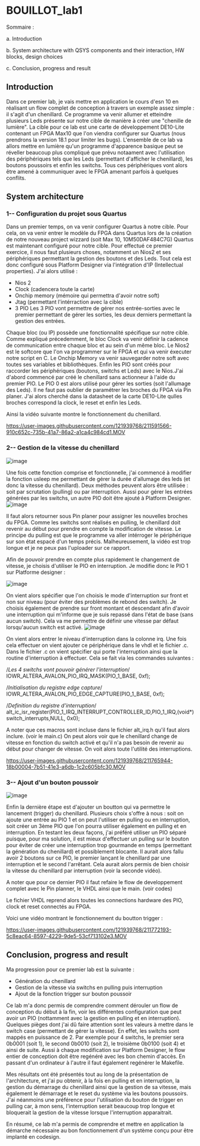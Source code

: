 # BOUILLOT_lab1

Sommaire :

a. Introduction

b. System architecture with QSYS components and their interaction, HW blocks, design choices

c. Conclusion, progress and result

## Introduction

Dans ce premier lab, je vais mettre en application le cours d'esn 10 en réalisant un flow complet de conception à travers un exemple assez
simple : il s'agit d'un chenillard. Ce programme va venir allumer et etteindre plusieurs Leds présente sur notre cible de manière à créer une
"chenille de lumière". La cible pour ce lab est une carte de développement DE10-Lite contenant un FPGA Max10 que l'on viendra configurer sur Quartus
(nous prendrons la version 18.1 pour limiter les bugs). L'ensemble de ce lab va allors mettre en lumière qu'un programme d'apparence basique peut se
réveller beaucoup plus compliqué que prévu notaament avec l'utilisation des périphériques tels que les Leds (permettant d'afficher le chenillard), 
les boutons poussoirs et enfin les switchs. Tous ces périphériques vont alors être amené à communiquer avec le FPGA amenant parfois à quelques conflits.

## System architecture
### 1-- Configuration du projet sous Quartus

Dans un premier temps, on va venir configurer Quartus à notre cible. Pour cela, on va venir entrer le modèle du FPGA dans Quartus lors de la création de 
notre nouveau project wizzard (soit Max 10, 10M50DAF484C7G)
Quartus est maintenant configuré pour notre cible. Pour effectué ce premier exercice, il nous faut plusieurs choses, notamment un Nios2 et ses périphériques
permettant la gestion des boutons et des Leds. Tout cela est donc configuré sous Platform Designer via l'intégration d'IP (Intellectual properties). J'ai 
alors utilisé :
 - Nios 2
 - Clock (cadencera toute la carte)
 - Onchip memory (mémoire qui permettra d'avoir notre soft)
 - Jtag (permettant l'intérraction avec la cible)
 - 3 PIO
Les 3 PIO vont permettre de gérer nos entrée-sorties avec le premier permettant de gérer les sorties, les deux derniers permettant la gestion des entrées. 

Chaque bloc (ou IP) possède une fonctionnalité spécifique sur notre cible. Comme expliqué précedemment, le bloc Clock va venir définir la cadence de communication entre chaque bloc et au sein d'un même bloc. Le Nios2 est le softcore que l'on va programmer sur le FPGA et qui va venir éxecuter notre script en C. Le Onchip Memory va venir sauvegarder notre soft avec toutes ses variables et bibliothèques. Enfin les PIO sont créés pour raccorder les périphériques (boutons, switchs et Leds) avec le Nios.J'ai d'abord commencé par créé le chenillard sans actionneur à l'aide du premier PIO. Le PIO 0 est alors utilisé pour gérer les sorties (soit l'allumage des Leds). 
Il ne faut pas oublier de paramétrer les broches du FPGA via Pin planer. J'ai alors cherché dans la datasheet de la carte DE10-Lite qulles broches correspond la clock, le reset et enfin les Leds.

Ainsi la vidéo suivante montre le fonctionnement du chenillard.

https://user-images.githubusercontent.com/121939768/211591566-910c652c-735b-41a7-86a2-a1ca4c984cd1.MOV

### 2-- Gestion de la vitesse du chenillard

![image](https://user-images.githubusercontent.com/121939768/211847682-d80ade8b-1514-4c5f-a955-81068b2ee8e2.png)

Une fois cette fonction comprise et fonctionnelle, j'ai commencé à modifier la fonction usleep me permettant de gérer la durée d'allumage des leds 
(et donc la vitesse du chenillard). Deux méthodes peuvent alors être utilisée : soit par scrutation (pulling) ou par interruption. Aussi pour gérer les entrées générées par les switchs, un autre PIO doit être ajouté à Platform Designer.
![image](https://user-images.githubusercontent.com/121939768/211593754-cd00b4fa-7adb-49b5-9c71-c25246c9271e.png)

Il faut alors retourner sous Pin planer pour assigner les nouvelles broches du FPGA.
Comme les switchs sont réalisés en pulling, le chenillard doit revenir au début pour prendre en compte la modification de vitesse. Le principe du pulling est que le programme va aller intérroger le périphérique sur son état espacé d'un temps précis. Malheureusement, la vidéo est trop longue et je ne peux pas l'uploader sur ce rapport.

Afin de pouvoir prendre en compte plus rapidement le changement de vitesse, je choisis d'utiliser le PIO en interruption. Je modifie donc le PIO 1 sur Platforme designer :

![image](https://user-images.githubusercontent.com/121939768/211602239-bb84ab33-87f2-4f0f-bbba-4f705a6b2997.png)

On vient alors spécifier que l'on choisis le mode d'interruption sur front et non sur niveau (pour éviter des problèmes de rebond des switch). Je choisis également de prendre sur front montant et descendant afin d'avoir une interruption qui m'informe que je suis repassé dans l'état de base (sans aucun switch). Cela va me permettre de définir une vitesse par défaut lorsqu'aucun switch est activé.
![image](https://user-images.githubusercontent.com/121939768/211602852-78ca8d5c-540b-491d-ba9e-bbcb7ba7754c.png)

On vient alors entrer le niveau d'interruption dans la colonne irq. Une fois cela effectuer on vient ajouter ce périphérique dans le vhdl et le fichier .c. Dans le fichier .c on vient spécifier qui porte l'interruption ainsi que la routine d'interruption à effectuer. Cela se fait via les commandes suivantes :

/*Les 4 switchs vont pouvoir générer l'interruption*/
IOWR_ALTERA_AVALON_PIO_IRQ_MASK(PIO_1_BASE, 0xf);

/*Initialisation du registre edge capture*/
IOWR_ALTERA_AVALON_PIO_EDGE_CAPTURE(PIO_1_BASE, 0xf);

/*Definition du registre d'interruption*/
alt_ic_isr_register(PIO_1_IRQ_INTERRUPT_CONTROLLER_ID,PIO_1_IRQ,(void*) switch_interrupts,NULL, 0x0);


A noter que ces macros sont incluse dans le fichier alt_irq.h qu'il faut alors inclure. (voir le main.c)
On peut alors voir que le chenillard change de vitesse en fonction du switch activé et qu'il n'a pas besoin de revenir au début pour changer de vitesse. On voit alors toute l'utilité des interruptions. 

https://user-images.githubusercontent.com/121939768/211765944-18b00004-7b51-41e3-a6db-1c2c605bfc30.MOV

### 3-- Ajout d'un bouton poussoir

![image](https://user-images.githubusercontent.com/121939768/211847534-4094e2de-b75f-4b9d-a4d4-c0b5e9fcd8fa.png)

Enfin la dernière étape est d'ajouter un boutton qui va permettre le lancement (trigger) du chenillard. Plusieurs choix s'offre à nous : soit on ajoute une entrée au PIO 1 et on peut l'utiliser en pulling ou en interruption, soit créer un 3ème PIO que l'on pourra utiliser également en pulling et en interruption. En testant les deux façons, j'ai préféré utiliser un PIO séparé puisque, pour ma solution, il est mieux d'effectuer un pulling sur le bouton pour éviter de créer une interruption trop gourmande en temps (permettant la génération du chenillard) et possiblement blocante.
Il aurait alors fallu avoir 2 boutons sur ce PIO, le premier lançant le chenillard par une interruption et le second l'arrêtant. Cela aurait alors permis de bien choisir la vitesse du chenillard par interruption (voir la seconde vidéo).

A noter que pour ce dernier PIO il faut refaire le flow de developpement complet avec le Pin planner, le VHDL ainsi que le main. (voir codes)

Le fichier VHDL reprend alors toutes les connections hardware des PIO, clock et reset connectés au FPGA.

Voici une vidéo montrant le fonctionnement du boutton trigger :

https://user-images.githubusercontent.com/121939768/211772193-5c8eac64-8597-4229-9de5-53cf713102e3.MOV


## Conclusion, progress and result

Ma progression pour ce premier lab est la suivante :
 - Génération du chenillard
 - Gestion de la vitesse via switchs en pulling puis interruption
 - Ajout de la fonction trigger sur bouton poussoir

Ce lab m'a donc permis de comprendre comment dérouler un flow de conception du début à la fin, voir les différentes configuration que peut avoir un PIO (nottamment avec la gestion en pulling et en interruption). 
Quelques pièges dont j'ai dû faire attention sont les valeurs à mettre dans le switch case (permettant de gérer la vitesse). En effet, les switchs sont mappés en puissance de 2. Par exemple pour 4 switchs, le premier sera 0b0001 (soit 1), le second 0b0010 (soit 2), le troisième 0b0100 (soit 4) et ainsi de suite. 
Aussi à chaque modification sur Platform Designer, le flow entier de conception doit être regénéré avec les bon chemin d'accès. En passant d'un ordinateur à l'autre il faut également regénérer le Makefile.

Mes résultats ont été présentés tout au long de la présentation de l'architecture, et j'ai pu obtenir, à la fois en pulling et en interruption, la gestion du démarrage du chenillard ainsi que la gestion de sa vitesse, mais également le démarrage et le reset du système via les boutons poussoirs. J'ai néanmoins une préférence pour l'utilisation du bouton de trigger en pulling car, à mon sens, l'interruption serait beaucoup trop longue et bloquerait la gestion de la vitesse lorsque l'interruption apparaitrait.

En résumé, ce lab m'a permis de comprendre et mettre en application la démarche nécessaire au bon fonctionnement d'un système conçu pour être implanté en codesign.

